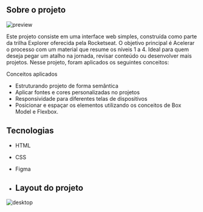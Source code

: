 ## Sobre o projeto
![preview](https://github.com/marlonfrnds/explorer-sem-limites/assets/115473116/b32050b3-4e20-414b-90e1-c712c4291c10)


Este projeto consiste em uma interface web simples, construída como parte da trilha Explorer oferecida pela Rocketseat.
O objetivo principal é Acelerar o processo com um material que resume os níveis 1 a 4. Ideal para quem deseja pegar um atalho na jornada, revisar conteúdo ou desenvolver mais projetos. Nesse projeto, 
foram aplicados os seguintes conceitos:


Conceitos aplicados
* Estruturando projeto de forma semântica
* Aplicar fontes e cores personalizadas no projetos
* Responsividade para diferentes telas de dispositivos
* Posicionar e espaçar os elementos utilizando os conceitos de Box Model e Flexbox.


## Tecnologias
- HTML
- CSS
- Figma

- ## Layout do projeto
![desktop](https://github.com/marlonfrnds/explorer-sem-limites/assets/115473116/aa6bf192-a427-46ee-9814-d6dbb9557cef)
